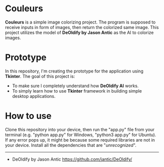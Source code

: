 # Couleurs
  **Couleurs** is a simple image colorizing project. The program is supposed to receive inputs in form of images, then return the colorized same image.
  This project utilizes the model of **DeOldify by Jason Antic** as the AI to colorize images.

# Prototype
 In this repository, I'm creating the prototype for the application using **Tkinter**. The goal of this project is:
 - To make sure I completely understand how **DeOldify AI** works.
 - To simply learn how to use **Tkinter** framework in building simple desktop applications.

# How to use
  Clone this repository into your device, then run the "app.py" file from your terminal (e.g. "python app.py" for Windows, "python3 app.py" for Ubuntu).
  If any error pops up, it might be because some required libraries are not in your device. Install all the dependencies that are "_unrecognized_".

---

- DeOldify by Jason Antic
  https://github.com/jantic/DeOldify/
